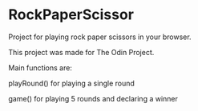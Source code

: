 # RockPaperScissor

Project for playing rock paper scissors in your browser. 

This project was made for The Odin Project.

Main functions are:

playRound() for playing a single round

game() for playing 5 rounds and declaring a winner

